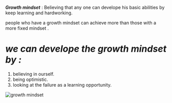  ***Growth mindset*** : 
Believing that any one can develope his basic abilities by keep learning and hardworking.

people who have a growth mindset can  achieve more than those with a more fixed mindset .

# ***we can develope the growth mindset by :***

1. believing in ourself.
2. being optimistic.
3. looking at the failure as a learning opportunity.

![growth mindset](https://www.screwtheninetofive.com/wp-content/uploads/2020/01/Blog-Jan-9_-Featured.png)





